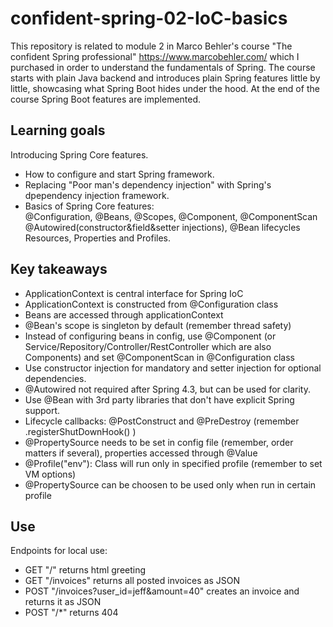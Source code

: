 # confident-spring-02-IoC-basics
This repository is related to module 2 in Marco Behler's course "The confident Spring professional" https://www.marcobehler.com/ which I purchased in order to understand the fundamentals of Spring. The course starts with plain Java backend and introduces plain Spring features little by little, showcasing what Spring Boot hides under the hood. At the end of the course Spring Boot features are implemented.

## Learning goals
Introducing Spring Core features.    
- How to configure and start Spring framework.
- Replacing "Poor man's dependency injection" with Spring's dpependency injection framework.
- Basics of Spring Core features:    
@Configuration, @Beans, @Scopes, @Component, @ComponentScan  
@Autowired(constructor&field&setter injections), @Bean lifecycles  
Resources, Properties and Profiles.  

## Key takeaways
- ApplicationContext is central interface for Spring IoC
- ApplicationContext is constructed from @Configuration class
- Beans are accessed through applicationContext
- @Bean's scope is singleton by default (remember thread safety)
- Instead of configuring beans in config, use @Component (or Service/Repository/Controller/RestController which are also Components) and set @ComponentScan in @Configuration class
- Use constructor injection for mandatory and setter injection for optional dependencies.
- @Autowired not required after Spring 4.3, but can be used for clarity.
- Use @Bean with 3rd party libraries that don't have explicit Spring support.
- Lifecycle callbacks: @PostConstruct and @PreDestroy (remember .registerShutDownHook() )
- @PropertySource needs to be set in config file (remember, order matters if several), properties accessed through @Value
- @Profile("env"): Class will run only in specified profile (remember to set VM options)
- @PropertySource can be choosen to be used only when run in certain profile


## Use
Endpoints for local use:
- GET "/" returns html greeting
- GET "/invoices" returns all posted invoices as JSON
- POST "/invoices?user_id=jeff&amount=40" creates an invoice and returns it as JSON
- POST "/*" returns 404
